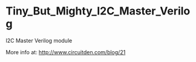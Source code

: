 # Tiny_But_Mighty_I2C_Master_Verilog
I2C Master Verilog module

More info at:
http://www.circuitden.com/blog/21
